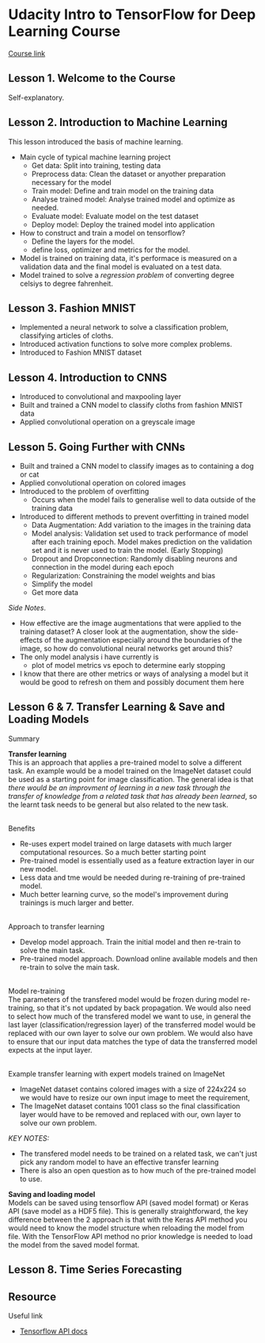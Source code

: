 # Udacity Intro to TensorFlow for Deep Learning Course
[Course link](https://classroom.udacity.com/courses/ud187)


## Lesson 1. Welcome to the Course
Self-explanatory.


## Lesson 2. Introduction to Machine Learning
This lesson introduced the basis of machine learning.
- Main cycle of typical machine learning project
    - Get data: Split into training, testing data
    - Preprocess data: Clean the dataset or anyother preparation necessary for the model
    - Train model: Define and train model on the training data
    - Analyse trained model: Analyse trained model and optimize as needed.
    - Evaluate model: Evaluate model on the test dataset
    - Deploy model: Deploy the trained model into application
- How to construct and train a model on tensorflow?
    - Define the layers for the model.
    - define loss, optimizer and metrics for the model.
- Model is trained on training data, it's performace is measured on a validation data and the final model is evaluated on a test data.
- Model trained to solve a _regression problem_ of converting degree celsiys to degree fahrenheit.


## Lesson 3. Fashion MNIST
- Implemented a neural network to solve a classification problem, classifying articles of cloths.
- Introduced activation functions to solve more complex problems.
- Introduced to Fashion MNIST dataset


## Lesson 4. Introduction to CNNS
- Introduced to convolutional and maxpooling layer
- Built and trained a CNN model to classify cloths from fashion MNIST data
- Applied convolutional operation on a greyscale image


## Lesson 5. Going Further with CNNs
- Built and trained a CNN model to classify images as to containing a dog or cat
- Applied convolutional operation on colored images
- Introduced to the problem of overfitting
  - Occurs when the model fails to generalise well to data outside of the training data
- Introduced to different methods to prevent overfitting in trained model
    - Data Augmentation: Add variation to the images in the training data
    - Model analysis: Validation set used to track performance of model after each training epoch. Model makes prediction on the validation set and it is never used to train the model. (Early Stopping)
    - Dropout and Dropconnection: Randomly disabling neurons and connection in the model during each epoch
    - Regularization: Constraining the model weights and bias
    - Simplify the model
    - Get more data

*Side Notes*.
- How effective are the image augmentations that were applied to the training dataset? A closer look at the augmentation, show the side-effects of the augmentation especially around the boundaries of the image, so how do convolutional neural networks get around this?
- The only model analysis i have currently is
    - plot of model metrics vs epoch to determine early stopping
- I know that there are other metrics or ways of analysing a model but it would be good to refresh on them and possibly document them here


## Lesson 6 & 7. Transfer Learning & Save and Loading Models
Summary

**Transfer learning**   
This is an approach that applies a pre-trained model to solve a different task. An example would be a model trained on the ImageNet dataset could be used as a starting point for image classification. The general idea is that *there would be an improvment of learning in a new task through the transfer of knowledge from a related task that has already been learned*, so the learnt task needs to be general but also related to the new task.

\
Benefits
- Re-uses expert model trained on large datasets with much larger computational resources. So a much better starting point
- Pre-trained model is essentially used as a feature extraction layer in our new model.
- Less data and tme would be needed during re-training of pre-trained model.
- Much better learning curve, so the model's improvement during trainings is much larger and better.

\
Approach to transfer learning
- Develop model approach. Train the initial model and then re-train to solve the main task.
- Pre-trained model approach. Download online available models and then re-train to solve the main task.

\
Model re-training   
The parameters of the transfered model would be frozen during model re-training, so that it's not updated by back propagation.
We would also need to select how much of the transfered model we want to use, in general the last layer (classification/regression layer) of the transferred model would be replaced with our own layer to solve our own problem. 
We would also have to ensure that our input data matches the type of data the transferred model expects at the input layer.

\
Example transfer learning with expert models trained on ImageNet
- ImageNet dataset contains colored images with a size of 224x224 so we would have to resize our own input image to meet the requirement,
- The ImageNet dataset contains 1001 class so the final classification layer would have to be removed and replaced with our, own layer to solve our own problem.


*KEY NOTES:*
- The transfered model needs to be trained on a related task, we can't just pick any random model to have an effective transfer learning
- There is also an open question as to how much of the pre-trained model to use.


**Saving and loading model**   
Models can be saved using tensorflow API (saved model format) or Keras API (save model as a HDF5 file). This is generally straightforward, the key difference between the 2 approach is that with the Keras API method you would need to know the model structure when reloading the model from file. With the TensorFlow API method no prior knowledge is needed to load the model from the saved model format.


## Lesson 8. Time Series Forecasting

## Resource
Useful link
- [Tensorflow API docs](https://www.tensorflow.org/api_docs/python/tf)
